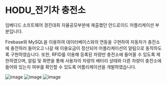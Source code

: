 # HODU_전기차 충전소

임베디드 소프트웨어 경진대회 자율공모부분에 제출했던 안드로이드 어플리케이션 부분입니다.

Firebase와 MySQL을 이용하여 데이터베이스와의 연동을 구현하여 자동차가 충전소에 충전하러 들어오고 나갈 때 이용요금이 정산되어 어플리케이션의 알림으로 동작하도록 구현하였습니다. 
또한, RFID를 이용해 등록된 차량만 충전소에 들어올 수 있도록 제한하였으며, 알림 및 화면을 통해 사용자의 차량의 배터리 상태와 다른 차량이 충전소에 들어와 있는지 여부를 확인할 수 있도록 어플리케이션을 개발하였습니다.

![image](https://github.com/GH1014/HODU_Parking_Station/assets/95550744/adbe7517-ce97-464b-8967-c08f97b36947)
![image](https://github.com/GH1014/HODU_Parking_Station/assets/95550744/7f03f9a8-2720-4d2a-a790-312d9947c8f3)
![image](https://github.com/GH1014/HODU_Parking_Station/assets/95550744/d588c263-2fe0-4a70-ba0d-3b8834c240dc)

